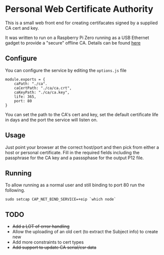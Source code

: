 # Personal Web Certificate Authority

This is a small web front end for creating certifacates signed by a supplied CA cert and key.

It was written to run on a Raspberry Pi Zero running as a USB Ethernet gadget to provide a 
"secure" offline CA. Details can be found [here](https://www.hardill.me.uk/wordpress/2020/02/10/a-personal-offline-certificate-authority/)

## Configure

You can configure the service by editing the `options.js` file

```
module.exports = {
	caPath: "./ca".
	caCertPath: "./ca/ca.crt",
	caKeyPath: "./ca/ca.key",
	life: 365,
	port: 80
}
```

You can set the path to the CA's cert and key, set the default certificate life in days and 
the port the service will listen on.

## Usage

Just point your browser at the correct host/port and then pick from either a host or personal
certificate. Fill in the required fields including the passphrase for the CA key and a 
passsphase for the output P12 file.

## Running

To allow running as a normal user and still binding to port 80 run the following.

```
sudo setcap CAP_NET_BIND_SERVICE=+eip `which node`
```

## TODO

- ~~Add a LOT of error handling~~
- Allow the uploading of an old cert (to extract the Subject info) to create new
- Add more constraints to cert types
- ~~Add support to update CA serial/csr data~~